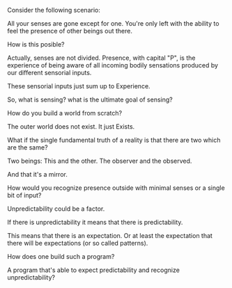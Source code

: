 Consider the following scenario:

All your senses are gone except for one. You're only left with the ability to feel the presence of other beings out there.

How is this posible?


Actually, senses are not divided. Presence, with capital "P", is the experience of being aware of all incoming bodily sensations produced by our different sensorial inputs.

These sensorial inputs just sum up to Experience.

So, what is sensing? what is the ultimate goal of sensing?

How do you build a world from scratch?

The outer world does not exist. It just Exists.

What if the single fundamental truth of a reality is that there are two which are the same?

Two beings: This and the other. The observer and the observed.

And that it's a mirror.

How would you recognize presence outside with minimal senses or a single bit of input?

Unpredictability could be a factor.

If there is unpredictability it means that there is predictability.

This means that there is an expectation. Or at least the expectation that there will be expectations (or so called patterns).

How does one build such a program?

A program that's able to expect predictability and recognize unpredictability?

